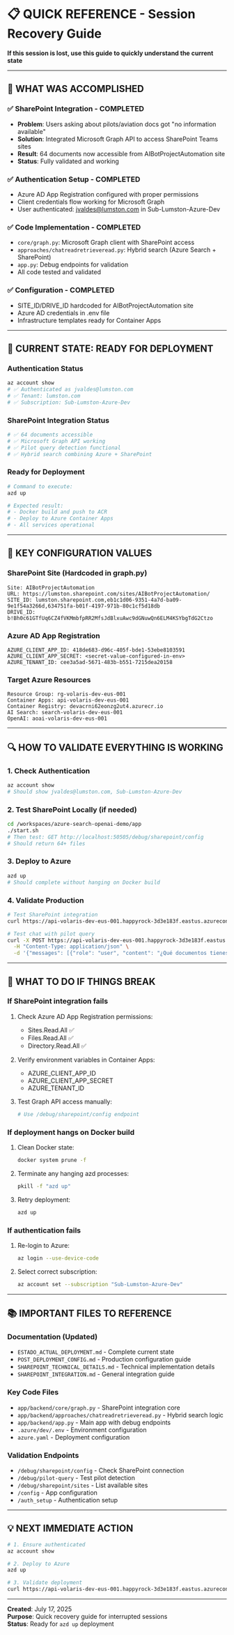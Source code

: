 # 📋 QUICK REFERENCE - Session Recovery Guide

**If this session is lost, use this guide to quickly understand the current state**

---

## 🎯 **WHAT WAS ACCOMPLISHED**

### ✅ **SharePoint Integration - COMPLETED**
- **Problem**: Users asking about pilots/aviation docs got "no information available"
- **Solution**: Integrated Microsoft Graph API to access SharePoint Teams sites
- **Result**: 64 documents now accessible from AIBotProjectAutomation site
- **Status**: Fully validated and working

### ✅ **Authentication Setup - COMPLETED**
- Azure AD App Registration configured with proper permissions
- Client credentials flow working for Microsoft Graph
- User authenticated: jvaldes@lumston.com in Sub-Lumston-Azure-Dev

### ✅ **Code Implementation - COMPLETED**
- `core/graph.py`: Microsoft Graph client with SharePoint access
- `approaches/chatreadretrieveread.py`: Hybrid search (Azure Search + SharePoint)
- `app.py`: Debug endpoints for validation
- All code tested and validated

### ✅ **Configuration - COMPLETED**
- SITE_ID/DRIVE_ID hardcoded for AIBotProjectAutomation site
- Azure AD credentials in .env file
- Infrastructure templates ready for Container Apps

---

## 🚀 **CURRENT STATE: READY FOR DEPLOYMENT**

### **Authentication Status**
```bash
az account show
# ✅ Authenticated as jvaldes@lumston.com
# ✅ Tenant: lumston.com
# ✅ Subscription: Sub-Lumston-Azure-Dev
```

### **SharePoint Integration Status**
```bash
# ✅ 64 documents accessible
# ✅ Microsoft Graph API working
# ✅ Pilot query detection functional
# ✅ Hybrid search combining Azure + SharePoint
```

### **Ready for Deployment**
```bash
# Command to execute:
azd up

# Expected result:
# - Docker build and push to ACR
# - Deploy to Azure Container Apps
# - All services operational
```

---

## 🔧 **KEY CONFIGURATION VALUES**

### **SharePoint Site (Hardcoded in graph.py)**
```
Site: AIBotProjectAutomation
URL: https://lumston.sharepoint.com/sites/AIBotProjectAutomation/
SITE_ID: lumston.sharepoint.com,eb1c1d06-9351-4a7d-ba09-9e1f54a3266d,634751fa-b01f-4197-971b-80c1cf5d18db
DRIVE_ID: b!Bh0c61GTfUq6CZ4fVKMmbfpRR2MfsJdBlxuAwc9dGNuwQn6ELM4KSYbgTdG2Ctzo
```

### **Azure AD App Registration**
```
AZURE_CLIENT_APP_ID: 418de683-d96c-405f-bde1-53ebe8103591
AZURE_CLIENT_APP_SECRET: <secret-value-configured-in-env>
AZURE_TENANT_ID: cee3a5ad-5671-483b-b551-7215dea20158
```

### **Target Azure Resources**
```
Resource Group: rg-volaris-dev-eus-001
Container Apps: api-volaris-dev-eus-001
Container Registry: devacrni62eonzg2ut4.azurecr.io
AI Search: search-volaris-dev-eus-001
OpenAI: aoai-volaris-dev-eus-001
```

---

## 🔍 **HOW TO VALIDATE EVERYTHING IS WORKING**

### **1. Check Authentication**
```bash
az account show
# Should show jvaldes@lumston.com, Sub-Lumston-Azure-Dev
```

### **2. Test SharePoint Locally (if needed)**
```bash
cd /workspaces/azure-search-openai-demo/app
./start.sh
# Then test: GET http://localhost:50505/debug/sharepoint/config
# Should return 64+ files
```

### **3. Deploy to Azure**
```bash
azd up
# Should complete without hanging on Docker build
```

### **4. Validate Production**
```bash
# Test SharePoint integration
curl https://api-volaris-dev-eus-001.happyrock-3d3e183f.eastus.azurecontainerapps.io/debug/sharepoint/config

# Test chat with pilot query
curl -X POST https://api-volaris-dev-eus-001.happyrock-3d3e183f.eastus.azurecontainerapps.io/chat \
  -H "Content-Type: application/json" \
  -d '{"messages": [{"role": "user", "content": "¿Qué documentos tienes sobre pilotos?"}]}'
```

---

## 🚨 **WHAT TO DO IF THINGS BREAK**

### **If SharePoint integration fails**
1. Check Azure AD App Registration permissions:
   - Sites.Read.All ✅
   - Files.Read.All ✅
   - Directory.Read.All ✅

2. Verify environment variables in Container Apps:
   - AZURE_CLIENT_APP_ID
   - AZURE_CLIENT_APP_SECRET
   - AZURE_TENANT_ID

3. Test Graph API access manually:
   ```bash
   # Use /debug/sharepoint/config endpoint
   ```

### **If deployment hangs on Docker build**
1. Clean Docker state:
   ```bash
   docker system prune -f
   ```

2. Terminate any hanging azd processes:
   ```bash
   pkill -f "azd up"
   ```

3. Retry deployment:
   ```bash
   azd up
   ```

### **If authentication fails**
1. Re-login to Azure:
   ```bash
   az login --use-device-code
   ```

2. Select correct subscription:
   ```bash
   az account set --subscription "Sub-Lumston-Azure-Dev"
   ```

---

## 📚 **IMPORTANT FILES TO REFERENCE**

### **Documentation (Updated)**
- `ESTADO_ACTUAL_DEPLOYMENT.md` - Complete current state
- `POST_DEPLOYMENT_CONFIG.md` - Production configuration guide  
- `SHAREPOINT_TECHNICAL_DETAILS.md` - Technical implementation details
- `SHAREPOINT_INTEGRATION.md` - General integration guide

### **Key Code Files**
- `app/backend/core/graph.py` - SharePoint integration core
- `app/backend/approaches/chatreadretrieveread.py` - Hybrid search logic
- `app/backend/app.py` - Main app with debug endpoints
- `.azure/dev/.env` - Environment configuration
- `azure.yaml` - Deployment configuration

### **Validation Endpoints**
- `/debug/sharepoint/config` - Check SharePoint connection
- `/debug/pilot-query` - Test pilot detection
- `/debug/sharepoint/sites` - List available sites
- `/config` - App configuration
- `/auth_setup` - Authentication setup

---

## 💡 **NEXT IMMEDIATE ACTION**

```bash
# 1. Ensure authenticated
az account show

# 2. Deploy to Azure
azd up

# 3. Validate deployment
curl https://api-volaris-dev-eus-001.happyrock-3d3e183f.eastus.azurecontainerapps.io/debug/sharepoint/config
```

---

**Created**: July 17, 2025  
**Purpose**: Quick recovery guide for interrupted sessions  
**Status**: Ready for `azd up` deployment
